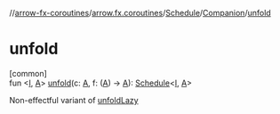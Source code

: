 //[arrow-fx-coroutines](../../../../index.md)/[arrow.fx.coroutines](../../index.md)/[Schedule](../index.md)/[Companion](index.md)/[unfold](unfold.md)

# unfold

[common]\
fun &lt;[I](unfold.md), [A](unfold.md)&gt; [unfold](unfold.md)(c: [A](unfold.md), f: ([A](unfold.md)) -&gt; [A](unfold.md)): [Schedule](../index.md)&lt;[I](unfold.md), [A](unfold.md)&gt;

Non-effectful variant of [unfoldLazy](unfold-lazy.md)
